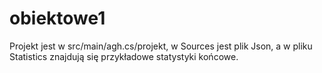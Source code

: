 # obiektowe1

Projekt jest w src/main/agh.cs/projekt,
w Sources jest plik Json, a w pliku Statistics znajdują się przykładowe statystyki końcowe.